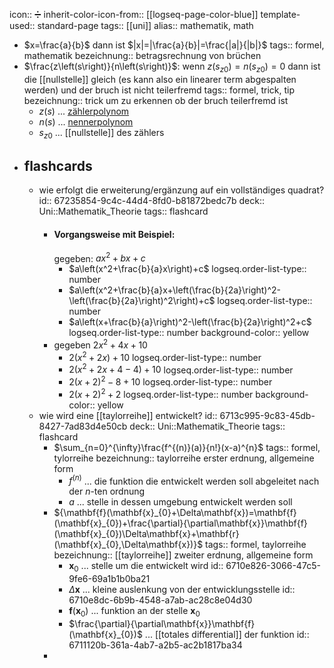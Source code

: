 icon:: ➗
inherit-color-icon-from:: [[logseq-page-color-blue]] 
template-used:: standard-page
tags:: [[uni]]
alias:: mathematik, math

- $x=\frac{a}{b}$ dann ist $|x|=|\frac{a}{b}|=\frac{|a|}{|b|}$
  tags:: formel, mathematik
  bezeichnung:: betragsrechnung von brüchen
- $\frac{z\left(s\right)}{n\left(s\right)}$: wenn $z(s_{z0}) = n(s_{z0}) = 0$ dann ist die [[nullstelle]] gleich (es kann also ein linearer term abgespalten werden) und der bruch ist nicht teilerfremd
  tags:: formel, trick, tip
  bezeichnung:: trick um zu erkennen ob der bruch teilerfremd ist
	- $z(s)$ ... [zählerpolynom]([[polynom]])
	- $n(s)$ ... [nennerpolynom]([[polynom]])
	- $s_{z0}$ ... [[nullstelle]] des zählers
- ## flashcards
	- wie erfolgt die erweiterung/ergänzung auf ein vollständiges quadrat?
	  id:: 67235854-9c4c-44d4-8fd0-b81872bedc7b
	  deck:: Uni::Mathematik_Theorie
	  tags:: flashcard
		- #### Vorgangsweise mit Beispiel: 
		  gegeben: $ax^2+bx+c$
			- $a\left(x^2+\frac{b}{a}x\right)+c$
			  logseq.order-list-type:: number
			- $a\left(x^2+\frac{b}{a}x+\left(\frac{b}{2a}\right)^2-\left(\frac{b}{2a}\right)^2\right)+c$
			  logseq.order-list-type:: number
			- $a\left(x+\frac{b}{a}\right)^2-\left(\frac{b}{2a}\right)^2+c$
			  logseq.order-list-type:: number
			  background-color:: yellow
		- gegeben $2x^2+4x+10$
			- $2\left(x^2+2x\right)+10$
			  logseq.order-list-type:: number
			- $2\left(x^2+2x+4-4\right)+10$
			  logseq.order-list-type:: number
			- $2\left(x+2\right)^2-8+10$
			  logseq.order-list-type:: number
			- $2\left(x+2\right)^2+2$
			  logseq.order-list-type:: number
			  background-color:: yellow
	- wie wird eine [[taylorreihe]] entwickelt?
	  id:: 6713c995-9c83-45db-8427-7ad83d4e50cb
	  deck:: Uni::Mathematik_Theorie
	  tags:: flashcard
		- $\sum_{n=0}^{\infty}\frac{f^{(n)}(a)}{n!}(x-a)^{n}$
		  tags:: formel, tylorreihe
		  bezeichnung:: taylorreihe erster erdnung, allgemeine form
			- $f^{\left(n\right)}$ ... die funktion die entwickelt werden soll abgeleitet nach der $n$-ten ordnung
			- $a$ ... stelle in dessen umgebung entwickelt werden soll
		- ${\mathbf{f}(\mathbf{x}_{0}+\Delta\mathbf{x})=\mathbf{f}(\mathbf{x}_{0})+\frac{\partial}{\partial\mathbf{x}}\mathbf{f}(\mathbf{x}_{0})\Delta\mathbf{x}+\mathbf{r}(\mathbf{x}_{0},\Delta\mathbf{x})}$
		  tags:: formel, taylorreihe
		  bezeichnung:: [[taylorreihe]] zweiter erdnung, allgemeine form
			- $\mathbf{x}_0$ ... stelle um die entwickelt wird
			  id:: 6710e826-3066-47c5-9fe6-69a1b1b0ba21
			- $\Delta\mathbf{x}$ ... kleine auslenkung von der entwicklungsstelle
			  id:: 6710e8dc-6b9b-4548-a7ab-ac28c8e04d30
			- $\mathbf{f}\left(\mathbf{x}_{0}\right)$ ... funktion an der stelle $\mathbf{x}_{0}$
			- $\frac{\partial}{\partial\mathbf{x}}\mathbf{f}(\mathbf{x}_{0})$ ... [[totales differential]] der funktion
			  id:: 6711120b-361a-4ab7-a2b5-ac2b1817ba34
		-